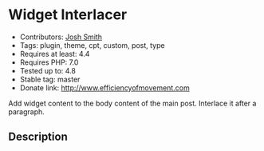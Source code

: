 # Widget Interlacer

* Contributors: [Josh Smith](http://www.efficiencyofmovement.com)
* Tags: plugin, theme, cpt, custom, post, type
* Requires at least: 4.4
* Requires PHP: 7.0
* Tested up to: 4.8
* Stable tag: master
* Donate link: http://www.efficiencyofmovement.com


Add widget content to the body content of the main post. Interlace it after a paragraph. 


## Description


